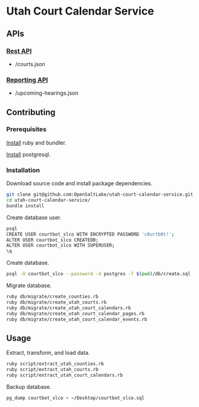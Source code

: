 # Utah Court Calendar Service

## APIs

### [Rest API](/api/rest/)

  + /courts.json

### [Reporting API](/api/reporting/)

  + /upcoming-hearings.json

## Contributing

### Prerequisites

[Install](http://data-creative.info/process-documentation/2015/07/18/how-to-set-up-a-mac-development-environment.html#ruby) ruby and bundler.

[Install](http://data-creative.info/process-documentation/2015/07/18/how-to-set-up-a-mac-development-environment.html#postgresql) postgresql.

### Installation

Download source code and install package dependencies.

```` sh
git clone git@github.com:OpenSaltLake/utah-court-calendar-service.git
cd utah-court-calendar-service/
bundle install
````

Create database user.

```` sh
psql
CREATE USER courtbot_slco WITH ENCRYPTED PASSWORD 'c0urtb0t!';
ALTER USER courtbot_slco CREATEDB;
ALTER USER courtbot_slco WITH SUPERUSER;
\q
````

Create database.

```` sh
psql -U courtbot_slco --password -d postgres -f $(pwd)/db/create.sql
````

Migrate database.

```` sh
ruby db/migrate/create_counties.rb
ruby db/migrate/create_utah_courts.rb
ruby db/migrate/create_utah_court_calendars.rb
ruby db/migrate/create_utah_court_calendar_pages.rb
ruby db/migrate/create_utah_court_calendar_events.rb
````

## Usage

Extract, transform, and load data.

```` sh
ruby script/extract_utah_counties.rb
ruby script/extract_utah_courts.rb
ruby script/extract_utah_court_calendars.rb
````

Backup database.

```` sh
pg_dump courtbot_slco > ~/Desktop/courtbot_slco.sql
````
